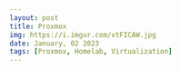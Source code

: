 ```yaml
---
layout: post
title: Proxmox
img: https://i.imgur.com/vtFICAW.jpg
date: January, 02 2023
tags: [Proxmox, Homelab, Virtualization]
---
```


<!--![image]({{ page.img | relative_url }})-->

[](../_posts/2023-01-02-how-to-install-proxmox.md)
